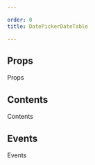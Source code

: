```yaml
---

order: 0
title: DatePickerDateTable

---
```

 
## Props
 
Props
 
## Contents
 
Contents
 
## Events
 
Events
 
